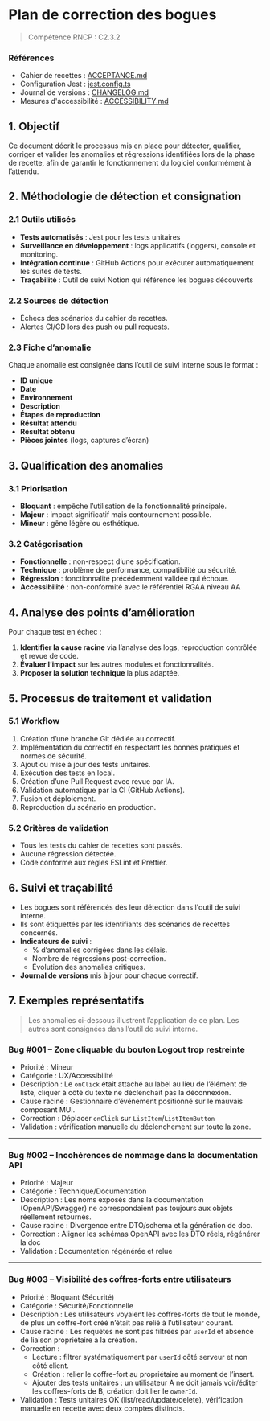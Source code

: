 # Plan de correction des bogues

> Compétence RNCP : C2.3.2

### Références

- Cahier de recettes : [ACCEPTANCE.md](ACCEPTANCE.md)
- Configuration Jest : [jest.config.ts](../jest.config.ts)
- Journal de versions : [CHANGELOG.md](CHANGELOG.md)
- Mesures d'accessibilité : [ACCESSIBILITY.md](ACCESSIBILITY.md)

## 1. Objectif

Ce document décrit le processus mis en place pour détecter, qualifier, corriger et valider les anomalies et régressions
identifiées lors de la phase de recette, afin de garantir le fonctionnement du logiciel conformément à l’attendu.

## 2. Méthodologie de détection et consignation

### 2.1 Outils utilisés

- **Tests automatisés** : Jest pour les tests unitaires
- **Surveillance en développement** : logs applicatifs (loggers), console et monitoring.
- **Intégration continue** : GitHub Actions pour exécuter automatiquement les suites de tests.
- **Traçabilité** : Outil de suivi Notion qui référence les bogues découverts

### 2.2 Sources de détection

- Échecs des scénarios du cahier de recettes.
- Alertes CI/CD lors des push ou pull requests.

### 2.3 Fiche d’anomalie

Chaque anomalie est consignée dans l’outil de suivi interne sous le format :

- **ID unique**
- **Date**
- **Environnement**
- **Description**
- **Étapes de reproduction**
- **Résultat attendu**
- **Résultat obtenu**
- **Pièces jointes** (logs, captures d’écran)

## 3. Qualification des anomalies

### 3.1 Priorisation

- **Bloquant** : empêche l’utilisation de la fonctionnalité principale.
- **Majeur** : impact significatif mais contournement possible.
- **Mineur** : gêne légère ou esthétique.

### 3.2 Catégorisation

- **Fonctionnelle** : non-respect d’une spécification.
- **Technique** : problème de performance, compatibilité ou sécurité.
- **Régression** : fonctionnalité précédemment validée qui échoue.
- **Accessibilité** : non-conformité avec le référentiel RGAA niveau AA

## 4. Analyse des points d’amélioration

Pour chaque test en échec :

1. **Identifier la cause racine** via l’analyse des logs, reproduction contrôlée et revue de code.
2. **Évaluer l’impact** sur les autres modules et fonctionnalités.
3. **Proposer la solution technique** la plus adaptée.

## 5. Processus de traitement et validation

### 5.1 Workflow

1. Création d’une branche Git dédiée au correctif.
2. Implémentation du correctif en respectant les bonnes pratiques et normes de sécurité.
3. Ajout ou mise à jour des tests unitaires.
4. Exécution des tests en local.
5. Création d’une Pull Request avec revue par IA.
6. Validation automatique par la CI (GitHub Actions).
7. Fusion et déploiement.
8. Reproduction du scénario en production.

### 5.2 Critères de validation

- Tous les tests du cahier de recettes sont passés.
- Aucune régression détectée.
- Code conforme aux règles ESLint et Prettier.

## 6. Suivi et traçabilité

- Les bogues sont référencés dès leur détection dans l'outil de suivi interne.
- Ils sont étiquettés par les identifiants des
  scénarios de recettes concernés.
- **Indicateurs de suivi** :
  - % d’anomalies corrigées dans les délais.
  - Nombre de régressions post-correction.
  - Évolution des anomalies critiques.
- **Journal de versions** mis à jour pour chaque correctif.

## 7. Exemples représentatifs

> Les anomalies ci-dessous illustrent l’application de ce plan. Les autres sont consignées dans l’outil de suivi interne.

### Bug #001 – Zone cliquable du bouton Logout trop restreinte
- Priorité : Mineur  
- Catégorie : UX/Accessibilité  
- Description : Le `onClick` était attaché au label au lieu de l’élément de liste, cliquer à côté du texte ne déclenchait pas la déconnexion.  
- Cause racine : Gestionnaire d’événement positionné sur le mauvais composant MUI.  
- Correction : Déplacer `onClick` sur `ListItem`/`ListItemButton`
- Validation : vérification manuelle du déclenchement sur toute la zone.

---

### Bug #002 – Incohérences de nommage dans la documentation API
- Priorité : Majeur  
- Catégorie : Technique/Documentation  
- Description : Les noms exposés dans la documentation (OpenAPI/Swagger) ne correspondaient pas toujours aux objets réellement retournés.  
- Cause racine : Divergence entre DTO/schema et la génération de doc.  
- Correction : Aligner les schémas OpenAPI avec les DTO réels, régénérer la doc  
- Validation : Documentation régénérée et relue

---

### Bug #003 – Visibilité des coffres-forts entre utilisateurs
- Priorité : Bloquant (Sécurité)  
- Catégorie : Sécurité/Fonctionnelle  
- Description : Les utilisateurs voyaient les coffres-forts de tout le monde, de plus un coffre-fort créé n’était pas relié à l’utilisateur courant.  
- Cause racine : Les requêtes ne sont pas filtrées par `userId` et absence de liaison propriétaire à la création.  
- Correction :  
  - Lecture : filtrer systématiquement par `userId` côté serveur et non côté client.  
  - Création : relier le coffre-fort au propriétaire au moment de l’insert.  
  - Ajouter des tests unitaires : un utilisateur A ne doit jamais voir/éditer les coffres-forts de B, création doit lier le `ownerId`.  
- Validation : Tests unitaires OK (list/read/update/delete), vérification manuelle en recette avec deux comptes distincts.
